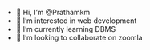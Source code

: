 - 👋 Hi, I’m @Prathamkm
- 👀 I’m interested in web development
- 🌱 I’m currently learning DBMS
- 💞️ I’m looking to collaborate on zoomla
